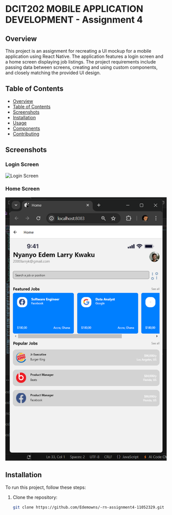 # DCIT202 MOBILE APPLICATION DEVELOPMENT - Assignment 4

## Overview

This project is an assignment for recreating a UI mockup for a mobile application using React Native. The application features a login screen and a home screen displaying job listings. The project requirements include passing data between screens, creating and using custom components, and closely matching the provided UI design.

## Table of Contents

- [Overview](#overview)
- [Table of Contents](#table-of-contents)
- [Screenshots](#screenshots)
- [Installation](#installation)
- [Usage](#usage)
- [Components](#components)
- [Contributing](#contributing)

## Screenshots

### Login Screen
![Login Screen](sScreenshot1.png)

### Home Screen
![Home Screen](Screenshot2.png)

## Installation

To run this project, follow these steps:  

1. Clone the repository:
   ```bash
   git clone https://github.com/Edemowns/-rn-assignment4-11052329.git
